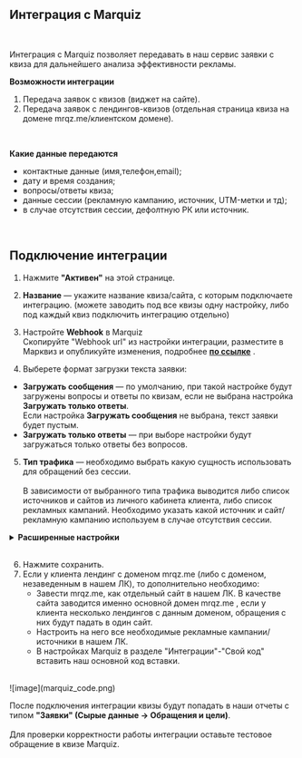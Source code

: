 ## Интеграция с Marquiz 
<br />

Интеграция с Marquiz позволяет передавать в наш сервис заявки с квиза для дальнейшего анализа эффективности рекламы. <br />

**Возможности интеграции**
1. Передача заявок с квизов (виджет на сайте).
2. Передача заявок с лендингов-квизов (отдельная страница квиза на домене mrqz.me/клиентском домене).
<br />

 **Какие данные передаются**
  
- контактные данные (имя,телефон,email);  
- дату и время создания;  
- вопросы/ответы квиза;
- данные сессии (рекламную кампанию, источник, UTM-метки и тд);  
- в случае отсутствия сессии, дефолтную РК или источник.
<br />  

## Подключение интеграции <br />

1. Нажмите **"Активен"** на этой странице.
2. **Название** — укажите название квиза/сайта, с которым подключаете интеграцию. (можете заводить под все квизы одну настройку, либо под каждый квиз подключить интеграцию отдельно) <br />
3. Настройте **Webhook** в Marquiz <br />
Скопируйте "Webhook url" из настройки интеграции, разместите в Марквиз и опубликуйте изменения, подробнее **[по ссылке](https://help.marquiz.ru/article/518)** .<br />  

4. Выберете формат загрузки текста заявки: <br />
  - **Загружать сообщения** —  по умолчанию, при такой настройке будут загружены вопросы и ответы по квизам, если не выбрана настройка **Загружать только ответы**. <br />
Если настройка **Загружать сообщения** не выбрана, текст заявки будет пустым. <br />
  - **Загружать только ответы** — при выборе настройки будут загружаться только ответы без вопросов. <br />  
5. **Тип трафика** — необходимо выбрать какую сущность использовать для обращений без сессии.<br />  
В зависимости от выбранного типа трафика выводится либо список источников и сайтов  из личного кабинета клиента, либо список рекламных кампаний. Необходимо указать какой источник и сайт/рекламную кампанию используем в случае отсутствия сессии. <br /> 

<details>
  <summary style="font-weight:bold;"> Расширенные настройки </summary> <br />

  При необходимости, выберите опции: <br />  
- **Игнорировать сессию** — при выборе все обращения будут загружаться принудительно в выбранную клиентом дефолтную РК или источник (в зависимости от выбранных выше значений).
- **Устанавливать теги** — при выборе появится список тегов из ЛК. Необходимо выбрать из данного списка какой тег будет проставляться на обращения с настроенного квиза.
- **Загружать UTM метки** — при выборе будут передаваться UTM метки которые определил сервис Marquiz в текст заявки.

</details> 

<br />

6. Нажмите сохранить.  <br />
7. Если у клиента лендинг с доменом mrqz.me (либо с доменом, незаведенным в нашем ЛК), то дополнительно необходимо:
   - Завести mrqz.me, как отдельный сайт в нашем ЛК. 
В качестве сайта заводится именно основной домен mrqz.me , если у клиента несколько лендингов с данным доменом, обращения с них будут падать в один сайт.
   - Настроить на него все необходимые рекламные кампании/источники в нашем ЛК.
   - В настройках Marquiz в разделе  "Интеграции"-"Свой код" вставить наш основной код вставки.

<br />
![image](marquiz_code.png)
<br />


После подключения интеграции квизы будут попадать в наши отчеты с типом **"Заявки" (Сырые данные -> Обращения и цели)**. <br />  
Для проверки корректности работы интеграции оставьте тестовое обращение в квизе Marquiz.

